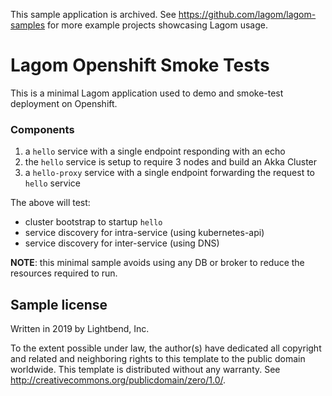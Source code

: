 This sample application is archived. See https://github.com/lagom/lagom-samples for more example projects showcasing Lagom usage.

# Lagom Openshift Smoke Tests

This is a minimal Lagom application used to demo and smoke-test deployment on Openshift.

### Components

1. a `hello` service with a single endpoint responding with an echo
1. the `hello` service is setup to require 3 nodes and build an Akka Cluster
1. a `hello-proxy` service with a single endpoint forwarding the request to `hello` service

The above will test:

* cluster bootstrap to startup `hello`
* service discovery for intra-service (using kubernetes-api)
* service discovery for inter-service (using DNS)

**NOTE**: this minimal sample avoids using any DB or broker to reduce the resources required to run.

## Sample license

Written in 2019 by Lightbend, Inc.

To the extent possible under law, the author(s) have dedicated all copyright and related
and neighboring rights to this template to the public domain worldwide.
This template is distributed without any warranty. See <http://creativecommons.org/publicdomain/zero/1.0/>.
